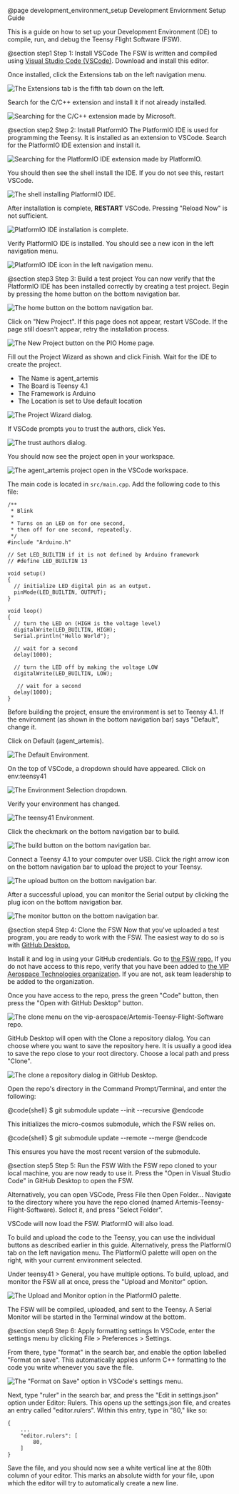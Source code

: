 @page development_environment_setup Development Enviornment Setup Guide

This is a guide on how to set up your Development Environment (DE) to compile, 
run, and debug the Teensy Flight Software (FSW).

@section step1 Step 1: Install VSCode
The FSW is written and compiled using 
[Visual Studio Code (VSCode)](https://code.visualstudio.com/). Download and 
install this editor.

Once installed, click the Extensions tab on the left navigation menu.

![The Extensions tab is the fifth tab down on the left.](https://github.com/vip-aerospace/teensy-fsw-documentation/blob/main/documentation/step1.png?raw=true)

Search for the C/C++ extension and install it if not already installed.

![Searching for the C/C++ extension made by Microsoft.](https://github.com/vip-aerospace/teensy-fsw-documentation/blob/main/documentation/step2.png?raw=true)

@section step2 Step 2: Install PlatformIO
The PlatformIO IDE is used for programming the Teensy. It is installed as an 
extension to VSCode. Search for the PlatformIO IDE extension and install it.

![Searching for the PlatformIO IDE extension made by PlatformIO.](https://github.com/vip-aerospace/teensy-fsw-documentation/blob/main/documentation/step3.png?raw=true)

You should then see the shell install the IDE. If you do not see this, restart 
VSCode.

![The shell installing PlatformIO IDE.](https://github.com/vip-aerospace/teensy-fsw-documentation/blob/main/documentation/step4.png?raw=true)

After installation is complete, **RESTART** VSCode. Pressing "Reload Now" is not
sufficient.

![PlatformIO IDE installation is complete.](https://github.com/vip-aerospace/teensy-fsw-documentation/blob/main/documentation/step5.png?raw=true)

Verify PlatformIO IDE is installed. You should see a new icon in the left 
navigation menu.

![PlatformIO IDE icon in the left navigation menu.](https://github.com/vip-aerospace/teensy-fsw-documentation/blob/main/documentation/step6.png?raw=true)

@section step3 Step 3: Build a test project
You can now verify that the PlatformIO IDE has been installed correctly by 
creating a test project. Begin by pressing the home button on the bottom 
navigation bar.

![The home button on the bottom navigation bar.](https://github.com/vip-aerospace/teensy-fsw-documentation/blob/main/documentation/step7.png?raw=true)

Click on "New Project". If this page does not appear, restart VSCode. If the 
page still doesn't appear, retry the installation process.

![The New Project button on the PIO Home page.](https://github.com/vip-aerospace/teensy-fsw-documentation/blob/main/documentation/step8.png?raw=true)

Fill out the Project Wizard as shown and click Finish. Wait for the IDE to 
create the project.

- The Name is agent_artemis
- The Board is Teensy 4.1
- The Framework is Arduino
- The Location is set to Use default location

![The Project Wizard dialog.](https://github.com/vip-aerospace/teensy-fsw-documentation/blob/main/documentation/step9.png?raw=true)

If VSCode prompts you to trust the authors, click Yes.

![The trust authors dialog.](https://github.com/vip-aerospace/teensy-fsw-documentation/blob/main/documentation/step10.png?raw=true)

You should now see the project open in your workspace. 

![The agent_artemis project open in the VSCode workspace.](https://github.com/vip-aerospace/teensy-fsw-documentation/blob/main/documentation/step11.png?raw=true)

The main code is located in ```src/main.cpp```. Add the following code to this 
file:
```
/**
 * Blink
 *
 * Turns on an LED on for one second,
 * then off for one second, repeatedly.
 */
#include "Arduino.h"

// Set LED_BUILTIN if it is not defined by Arduino framework
// #define LED_BUILTIN 13

void setup()
{
  // initialize LED digital pin as an output.
  pinMode(LED_BUILTIN, OUTPUT);
}

void loop()
{
  // turn the LED on (HIGH is the voltage level)
  digitalWrite(LED_BUILTIN, HIGH);
  Serial.println("Hello World");

  // wait for a second
  delay(1000);

  // turn the LED off by making the voltage LOW
  digitalWrite(LED_BUILTIN, LOW);

   // wait for a second
  delay(1000);
}
```

Before building the project, ensure the environment is set to Teensy 4.1. If the
environment (as shown in the bottom navigation bar) says "Default", change it.

Click on Default (agent_artemis).

![The Default Environment.](https://github.com/vip-aerospace/teensy-fsw-documentation/blob/main/documentation/step12.png?raw=true)

On the top of VSCode, a dropdown should have appeared. Click on env:teensy41

![The Environment Selection dropdown.](https://github.com/vip-aerospace/teensy-fsw-documentation/blob/main/documentation/step13.png?raw=true)

Verify your environment has changed.

![The teensy41 Environment.](https://github.com/vip-aerospace/teensy-fsw-documentation/blob/main/documentation/step14.png?raw=true)

Click the checkmark on the bottom navigation bar to build.

![The build button on the bottom navigation bar.](https://github.com/vip-aerospace/teensy-fsw-documentation/blob/main/documentation/step15.png?raw=true)

Connect a Teensy 4.1 to your computer over USB. Click the right arrow icon on 
the bottom navigation bar to upload the project to your Teensy.

![The upload button on the bottom navigation bar.](https://github.com/vip-aerospace/teensy-fsw-documentation/blob/main/documentation/step16.png?raw=true)

After a successful upload, you can monitor the Serial output by clicking the 
plug icon on the bottom navigation bar.

![The monitor button on the bottom navigation bar.](https://github.com/vip-aerospace/teensy-fsw-documentation/blob/main/documentation/step17.png?raw=true)

@section step4 Step 4: Clone the FSW
Now that you've uploaded a test program, you are ready to work with the FSW. The
easiest way to do so is with [GitHub Desktop.](https://desktop.github.com/)

Install it and log in using your GitHub credentials. Go to 
[the FSW repo.](https://github.com/vip-aerospace/Artemis-Teensy-Flight-Software)
If you do not have access to this repo, verify that you have been added to 
[the VIP Aerospace Technologies organization](https://github.com/vip-aerospace).
If you are not, ask team leadership to be added to the organization.

Once you have access to the repo, press the green "Code" button, then press the 
"Open with GitHub Desktop" button.

![The clone menu on the vip-aerospace/Artemis-Teensy-Flight-Software repo.](https://github.com/vip-aerospace/teensy-fsw-documentation/blob/main/documentation/step18.png?raw=true)

GitHub Desktop will open with the Clone a repository dialog. You can choose 
where you want to save the repository here. It is usually a good idea to save 
the repo close to your root directory. Choose a local path and press "Clone".

![The clone a repository dialog in GitHub Desktop.](https://github.com/vip-aerospace/teensy-fsw-documentation/blob/main/documentation/step19.png?raw=true)

Open the repo's directory in the Command Prompt/Terminal, and enter the 
following:

@code{shell}
$ git submodule update --init --recursive
@endcode

This initializes the micro-cosmos submodule, which the FSW relies on.

@code{shell}
$ git submodule update --remote --merge
@endcode

This ensures you have the most recent version of the submodule.

@section step5 Step 5: Run the FSW
With the FSW repo cloned to your local machine, you are now ready to use it. 
Press the "Open in Visual Studio Code" in GitHub Desktop to open the FSW. 

Alternatively, you can open VSCode, Press File then Open Folder... Navigate to 
the directory where you have the repo cloned (named 
Artemis-Teensy-Flight-Software). Select it, and press "Select Folder". 

VSCode will now load the FSW. PlatformIO will also load.

To build and upload the code to the Teensy, you can use the individual buttons 
as described earlier in this guide. Alternatively, press the PlatformIO tab on 
the left navigation menu. The PlatformIO palette will open on the right, with 
your current environment selected.

Under teensy41 > General, you have multiple options. To build, upload, and 
monitor the FSW all at once, press the "Upload and Monitor" option.

![The Upload and Monitor option in the PlatformIO palette.](https://github.com/vip-aerospace/teensy-fsw-documentation/blob/main/documentation/step20.png?raw=true)

The FSW will be compiled, uploaded, and sent to the Teensy. A Serial Monitor 
will be started in the Terminal window at the bottom.

@section step6 Step 6: Apply formatting settings
In VSCode, enter the settings menu by clicking File > Preferences > Settings.

From there, type "format" in the search bar, and enable the option labelled "Format on save". This automatically applies unform C++ formatting to the code you write whenever you save the file.

![The "Format on Save" option in VSCode's settings menu.](https://github.com/vip-aerospace/teensy-fsw-documentation/blob/main/documentation/step21.png?raw=true)

Next, type "ruler" in the search bar, and press the "Edit in settings.json" option under Editor: Rulers. This opens up the settings.json file, and creates an entry called "editor.rulers". Within this entry, type in "80," like so:

```
{
    ...
    "editor.rulers": [
        80,
    ]
}
```

Save the file, and you should now see a white vertical line at the 80th column of your editor. This marks an absolute width for your file, upon which the editor will try to automatically create a new line.
